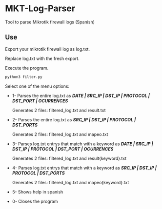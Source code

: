# MKT-Log-Parser
Tool to parse Mikrotik firewall logs (Spanish)

## Use
Export your mikrotik firewall log as log.txt. 

Replace log.txt with the fresh export.

Execute the program.

```bash
python3 filter.py
```

Select one of the menu options:

* 1- Parses the entire log.txt as ***DATE | SRC_IP | DST_IP | PROTOCOL | DST_PORT | OCURRENCES***
  
  Generates 2 files: filtered_log.txt and result.txt
  
* 2- Parses the entire log.txt as ***SRC_IP | DST_IP | PROTOCOL | DST_PORTS***
 
  Generates 2 files: filtered_log.txt and mapeo.txt
  
* 3- Parses log.txt entrys that match with a keyword as ***DATE | SRC_IP | DST_IP | PROTOCOL | DST_PORT | OCURRENCES***
  
  Generates 2 files: filtered_log.txt and result{keyword}.txt
  
* 4- Parses log.txt entrys that match with a keyword as ***SRC_IP | DST_IP | PROTOCOL | DST_PORTS***
  
  Generates 2 files: filtered_log.txt and mapeo{keyword}.txt
  
* 5- Shows help in spanish
  
* 0- Closes the program
